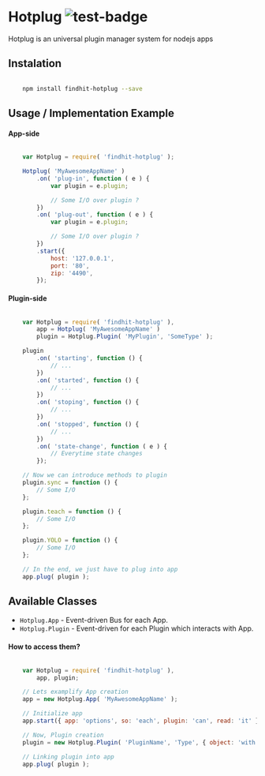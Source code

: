 # Hotplug ![test-badge](http://strider.findhit.com/findhit/findhit-hotplug/badge)

Hotplug is an universal plugin manager system for nodejs apps

Instalation
-----------

```bash

	npm install findhit-hotplug --save

```

Usage / Implementation Example
------------------------------

#### App-side

```js

	var Hotplug = require( 'findhit-hotplug' );

	Hotplug( 'MyAwesomeAppName' )
		.on( 'plug-in', function ( e ) {
			var plugin = e.plugin;

			// Some I/O over plugin ?
		})
		.on( 'plug-out', function ( e ) {
			var plugin = e.plugin;

			// Some I/O over plugin ?
		})
		.start({
			host: '127.0.0.1',
			port: '80',
			zip: '4490',
		});

```

#### Plugin-side

```js

	var Hotplug = require( 'findhit-hotplug' ),
		app = Hotplug( 'MyAwesomeAppName' )
		plugin = Hotplug.Plugin( 'MyPlugin', 'SomeType' );

	plugin
		.on( 'starting', function () {
			// ...
		})
		.on( 'started', function () {
			// ...
		})
		.on( 'stoping', function () {
			// ...
		})
		.on( 'stopped', function () {
			// ...
		})
		.on( 'state-change', function ( e ) {
			// Everytime state changes
		});

	// Now we can introduce methods to plugin
	plugin.sync = function () {
		// Some I/O
	};

	plugin.teach = function () {
		// Some I/O
	};

	plugin.YOLO = function () {
		// Some I/O
	};

	// In the end, we just have to plug into app
	app.plug( plugin );

```

Available Classes
-----------------

* `Hotplug.App` - Event-driven Bus for each App.
* `Hotplug.Plugin` - Event-driven for each Plugin which interacts with App.

#### How to access them?

```js

	var Hotplug = require( 'findhit-hotplug' ),
		app, plugin;

	// Lets examplify App creation
	app = new Hotplug.App( 'MyAwesomeAppName' );

	// Initialize app
	app.start({ app: 'options', so: 'each', plugin: 'can', read: 'it' });

	// Now, Plugin creation
	plugin = new Hotplug.Plugin( 'PluginName', 'Type', { object: 'with', plugin: 'data' });

	// Linking plugin into app
	app.plug( plugin );

```
